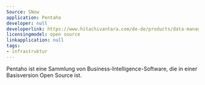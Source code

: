 ```yaml
---
Source: SNow
application: Pentaho
developer: null
developerlink: https://www.hitachivantara.com/de-de/products/data-management-analytics/pentaho-platform.html
licensingmodel: open source
linkapplication: null
tags:
- infrastruktur
---
```

Pentaho ist eine Sammlung von Business-Intelligence-Software, die in einer Basisversion Open Source ist. 
